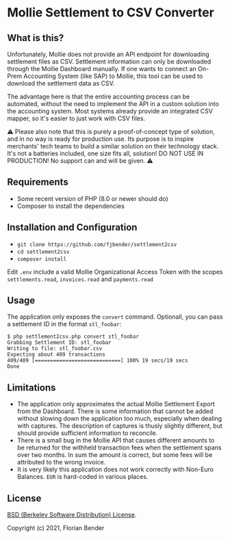 # Mollie Settlement to CSV Converter

## What is this?

Unfortunately, Mollie does not provide an API endpoint for downloading settlement files as CSV. Settlement information can only be downloaded through the Mollie Dashboard manually. If one wants to connect an On-Prem Accounting System (like SAP) to Mollie, this tool can be used to download the settlement data as CSV.

The advantage here is that the entire accounting process can be automated, without the need to implement the API in a custom solution into the accounting system. Most systems already provide an integrated CSV mapper, so it's easier to just work with CSV files.

⚠️ Please also note that this is purely a proof-of-concept type of solution, and in no way is ready for production use. Its purpose is to inspire merchants' tech teams to build a similar solution on their technology stack. It's not a batteries included, one size fits all, <insert business phrase here> solution! DO NOT USE IN PRODUCTION! No support can and will be given. ⚠️

## Requirements

* Some recent version of PHP (8.0 or newer should do)
* Composer to install the dependencies

## Installation and Configuration

* `git clone https://github.com/fjbender/settlement2csv`
* `cd settlement2csv`
* `composer install`

Edit `.env` include a valid Mollie Organizational Access Token with the scopes `settlements.read`, `invoices.read` and `payments.read`

## Usage

The application only exposes the `convert` command. Optionall, you can pass a settlement ID in the format `stl_foobar`:

```
$ php settlement2csv.php convert stl_foobar
Grabbing Settlement ID: stl_foobar
Writing to file: stl_foobar.csv
Expecting about 409 transactions
409/409 [============================] 100% 19 secs/19 secs
Done
```

## Limitations

* The application only approximates the actual Mollie Settlement Export from the Dashboard. There is some information that cannot be added without slowing down the application too much, especially when dealing with captures. The description of captures is thusly slightly different, but should provide sufficient information to reconcile.
* There is a small bug in the Mollie API that causes different amounts to be returned for the withheld transaction fees when the settlement spans over two months. In sum the amount is correct, but some fees will be attributed to the wrong invoice.
* It is very likely this application does not work correctly with Non-Euro Balances. `EUR` is hard-coded in various places.

## License

[BSD (Berkeley Software Distribution) License](https://opensource.org/licenses/bsd-license.php).

Copyright (c) 2021, Florian Bender
